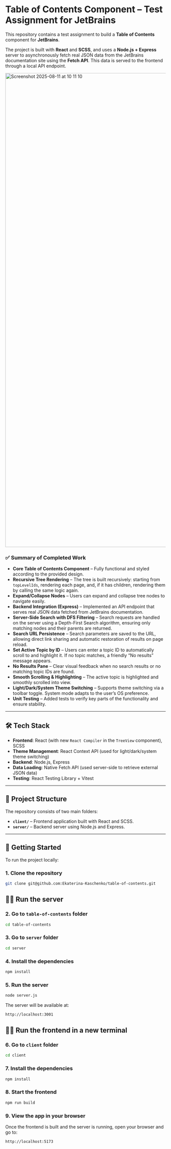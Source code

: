 # Table of Contents Component – Test Assignment for JetBrains

This repository contains a test assignment to build a **Table of Contents** component for **JetBrains**.

The project is built with **React** and **SCSS**, and uses a **Node.js + Express** server to asynchronously fetch real JSON data from the JetBrains documentation site using the **Fetch API**. This data is served to the frontend through a local API endpoint.

<img width="3006" height="1488" alt="Screenshot 2025-08-11 at 10 11 10" src="https://github.com/user-attachments/assets/9cc2471f-3e12-48aa-86ab-c6e00e5533f0" />

### ✅ Summary of Completed Work

- **Core Table of Contents Component** – Fully functional and styled according to the provided design.
- **Recursive Tree Rendering** – The tree is built recursively: starting from `topLevelIds`, rendering each page, and, if it has children, rendering them by calling the same logic again.
- **Expand/Collapse Nodes** – Users can expand and collapse tree nodes to navigate easily.
- **Backend Integration (Express)** – Implemented an API endpoint that serves real JSON data fetched from JetBrains documentation.
- **Server-Side Search with DFS Filtering** – Search requests are handled on the server using a Depth-First Search algorithm, ensuring only matching nodes and their parents are returned.
- **Search URL Persistence** – Search parameters are saved to the URL, allowing direct link sharing and automatic restoration of results on page reload.
- **Set Active Topic by ID** – Users can enter a topic ID to automatically scroll to and highlight it. If no topic matches, a friendly “No results” message appears.
- **No Results Pane** – Clear visual feedback when no search results or no matching topic IDs are found.
- **Smooth Scrolling & Highlighting** – The active topic is highlighted and smoothly scrolled into view.
- **Light/Dark/System Theme Switching** – Supports theme switching via a toolbar toggle. System mode adapts to the user’s OS preference.
- **Unit Testing** – Added tests to verify key parts of the functionality and ensure stability.

---

## 🛠 Tech Stack

- **Frontend**: React (with new `React Compiler` in the `TreeView` component), SCSS
- **Theme Management**: React Context API (used for light/dark/system theme switching)
- **Backend**: Node.js, Express
- **Data Loading**: Native Fetch API (used server-side to retrieve external JSON data)
- **Testing**: React Testing Library + Vitest

---

## 📁 Project Structure

The repository consists of two main folders:

- **`client/`** – Frontend application built with React and SCSS.
- **`server/`** – Backend server using Node.js and Express.

---

## 🚀 Getting Started

To run the project locally:

### 1. Clone the repository

```bash
git clone git@github.com:Ekaterina-Kaschenko/table-of-contents.git
```

## 📡📡 Run the server

### 2. Go to `table-of-contents` folder

```bash
cd table-of-contents
```

### 3. Go to `server` folder

```bash
cd server
```

### 4. Install the dependencies

```bash
npm install
```

### 5. Run the server

```bash
node server.js
```

The server will be available at:

```bash
http://localhost:3001
```

## 🎨🎨 Run the frontend in a new terminal

### 6. Go to `client` folder

```bash
cd client
```

### 7. Install the dependencies

```bash
npm install
```

### 8. Start the frontend

```bash
npm run build
```

### 9. View the app in your browser

Once the frontend is built and the server is running, open your browser and go to:

```bash
http://localhost:5173
```
